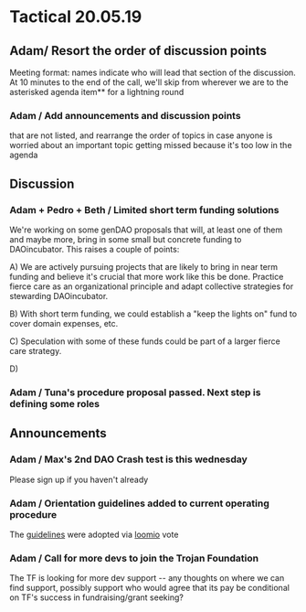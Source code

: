 # Tactical 20.05.19

## Adam/ Resort the order of discussion points

Meeting format: names indicate who will lead that section of the discussion. At 10 minutes to the end of the call, we'll skip from wherever we are to the asterisked agenda item\*\* for a lightning round

### Adam / Add announcements and discussion points

that are not listed, and rearrange the order of topics in case anyone is worried about an important topic getting missed because it's too low in the agenda

## Discussion

### Adam + Pedro + Beth / Limited short term funding solutions

We're working on some genDAO proposals that will, at least one of them and maybe more, bring in some small but concrete funding to DAOincubator.  This raises a couple of points:

A\) We are actively pursuing projects that are likely to bring in near term funding and believe it's crucial that more work like this be done.  Practice fierce care as an organizational principle and adapt collective strategies for stewarding DAOincubator.  

B\) With short term funding, we could establish a "keep the lights on" fund to cover domain expenses, etc.

C\) Speculation with some of these funds could be part of a larger fierce care strategy.

D\) 

### Adam / Tuna's procedure proposal passed.  Next step is defining some roles

## Announcements

### Adam / Max's 2nd DAO Crash test is this wednesday

Please sign up if you haven't already

### Adam / Orientation guidelines added to current operating procedure

The [guidelines](https://docs.google.com/document/d/1U7CO2Qw8Utf_0_uyeeJ1X6WSY0C7C1ki2F59kwy724w/edit?usp=sharing) were adopted via [loomio](https://www.loomio.org/p/ql5AUFVf?back_to=https:%2F%2Fwww.loomio.org%2Fd%2Fqe0WU2gi%2Festablishing-an-orientation-procedure&membership_token=g5ST9oZZ4hc4DURofzgAdoyp&utm_campaign=poll_mailer&utm_medium=email&utm_source=poll_expired_author) vote

### Adam / Call for more devs to join the Trojan Foundation

The TF is looking for more dev support -- any thoughts on where we can find support, possibly support who would agree that its pay be conditional on TF's success in fundraising/grant seeking?

